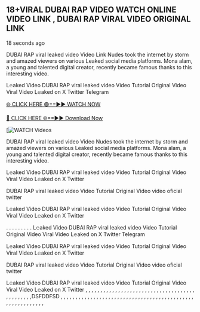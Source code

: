 ## 18+VIRAL DUBAI RAP VIDEO WATCH ONLINE VIDEO LINK , DUBAI RAP VIRAL VIDEO ORIGINAL LINK

18 seconds ago

DUBAI RAP viral leaked video Video Link Nudes took the internet by storm and amazed viewers on various Leaked social media platforms. Mona alam, a young and talented digital creator, recently became famous thanks to this interesting video.

L𝚎aked Video DUBAI RAP viral leaked video Video Tutorial Original Video Viral Video L𝚎aked on X Twitter Telegram


[🌐 CLICK HERE 🟢==►► WATCH NOW](https://cutt.ly/te57wshS)

[🔴 CLICK HERE 🌐==►► Download Now](https://cutt.ly/te57wshS)

[![WATCH Videos](https://cutt.ly/te57wshS)


DUBAI RAP viral leaked video Video Nudes took the internet by storm and amazed viewers on various Leaked social media platforms. Mona alam, a young and talented digital creator, recently became famous thanks to this interesting video.

L𝚎aked Video DUBAI RAP viral leaked video Video Tutorial Original Video Viral Video L𝚎aked on X Twitter

DUBAI RAP viral leaked video Video Tutorial Original Video video oficial twitter

L𝚎aked Video DUBAI RAP viral leaked video Video Tutorial Original Video Viral Video L𝚎aked on X Twitter

. . . . . . . . . L𝚎aked Video DUBAI RAP viral leaked video Video Tutorial Original Video Viral Video L𝚎aked on X Twitter Telegram

L𝚎aked Video DUBAI RAP viral leaked video Video Tutorial Original Video Viral Video L𝚎aked on X Twitter

DUBAI RAP viral leaked video Video Tutorial Original Video video oficial twitter

L𝚎aked Video DUBAI RAP viral leaked video Video Tutorial Original Video Viral Video L𝚎aked on X Twitter , , , , , , , , , , , , , , , , , , , , , , , , , , , , , , , , , , , , , , , ,
,
,
,
,
,
,DSFDDFSD
,
,
,
,
,
,
,
,
,
,
,
,
,
,
,
,
,
,
,
,
,
,
,
,
,
,
,
,
,
,
,
,
,
,
,
,
,
,
,
,
,
,
,
,
,
,
,
,
,
,
,
,
,
,
,
,
,
,